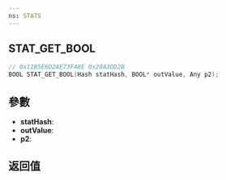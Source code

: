 ```yaml
---
ns: STATS
---
```

## STAT_GET_BOOL

```c
// 0x11B5E6D2AE73F48E 0x28A3DD2B
BOOL STAT_GET_BOOL(Hash statHash, BOOL* outValue, Any p2);
```


## 參數
* **statHash**: 
* **outValue**: 
* **p2**: 

## 返回值
